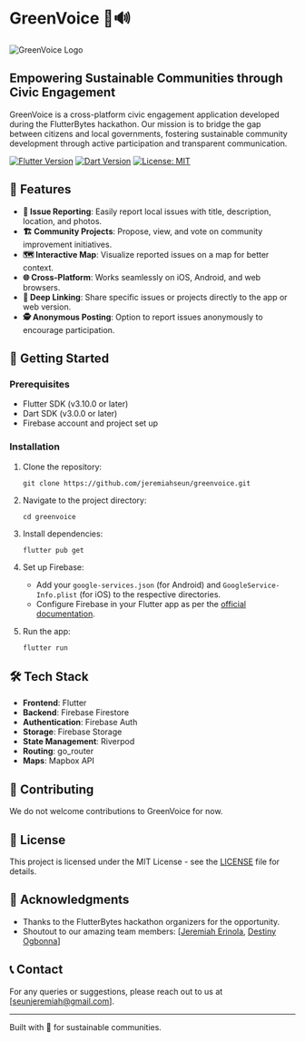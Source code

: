 # GreenVoice 🌿🔊

![GreenVoice Logo](path/to/logo.png)

## Empowering Sustainable Communities through Civic Engagement

GreenVoice is a cross-platform civic engagement application developed during the FlutterBytes hackathon. Our mission is to bridge the gap between citizens and local governments, fostering sustainable community development through active participation and transparent communication.

[![Flutter Version](https://img.shields.io/badge/Flutter-3.10.0-blue.svg)](https://flutter.dev/)
[![Dart Version](https://img.shields.io/badge/Dart-3.0.0-blue.svg)](https://dart.dev/)
[![License: MIT](https://img.shields.io/badge/License-MIT-yellow.svg)](https://opensource.org/licenses/MIT)

## 🌟 Features

- **📢 Issue Reporting**: Easily report local issues with title, description, location, and photos.
- **🏗️ Community Projects**: Propose, view, and vote on community improvement initiatives.
- **🗺️ Interactive Map**: Visualize reported issues on a map for better context.
- **🌐 Cross-Platform**: Works seamlessly on iOS, Android, and web browsers.
- **🔗 Deep Linking**: Share specific issues or projects directly to the app or web version.
- **🕵️ Anonymous Posting**: Option to report issues anonymously to encourage participation.

## 🚀 Getting Started

### Prerequisites

- Flutter SDK (v3.10.0 or later)
- Dart SDK (v3.0.0 or later)
- Firebase account and project set up

### Installation

1. Clone the repository:
   ```
   git clone https://github.com/jeremiahseun/greenvoice.git
   ```

2. Navigate to the project directory:
   ```
   cd greenvoice
   ```

3. Install dependencies:
   ```
   flutter pub get
   ```

4. Set up Firebase:
   - Add your `google-services.json` (for Android) and `GoogleService-Info.plist` (for iOS) to the respective directories.
   - Configure Firebase in your Flutter app as per the [official documentation](https://firebase.flutter.dev/docs/overview).

5. Run the app:
   ```
   flutter run
   ```

## 🛠️ Tech Stack

- **Frontend**: Flutter
- **Backend**: Firebase Firestore
- **Authentication**: Firebase Auth
- **Storage**: Firebase Storage
- **State Management**: Riverpod
- **Routing**: go_router
- **Maps**: Mapbox API

## 🤝 Contributing

We do not welcome contributions to GreenVoice for now.

## 📜 License

This project is licensed under the MIT License - see the [LICENSE](LICENSE) file for details.

## 🙏 Acknowledgments

- Thanks to the FlutterBytes hackathon organizers for the opportunity.
- Shoutout to our amazing team members: [[Jeremiah Erinola](https://github.com/jeremiahseun), [Destiny Ogbonna](https://github.com/DestinyOgbonna)]

## 📞 Contact

For any queries or suggestions, please reach out to us at [seunjeremiah@gmail.com].

---

Built with 💚 for sustainable communities.
